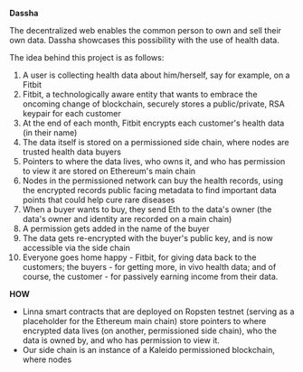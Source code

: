 **Dassha**

The decentralized web enables the common person to own and sell their own data. Dassha showcases this possibility with the use of health data.

The idea behind this project is as follows:
1. A user is collecting health data about him/herself, say for example, on a Fitbit
2. Fitbit, a technologically aware entity that wants to embrace the oncoming change of blockchain, securely stores a public/private, RSA keypair for each customer
3. At the end of each month, Fitbit encrypts each customer's health data (in their name)
4. The data itself is stored on a permissioned side chain, where nodes are trusted health data buyers
5. Pointers to where the data lives, who owns it, and who has permission to view it are stored on Ethereum's main chain
6. Nodes in the permissioned network can buy the health records, using the encrypted records public facing metadata to find important data points that could help cure rare diseases
7. When a buyer wants to buy, they send Eth to the data's owner (the data's owner and identity are recorded on a main chain)
8. A permission gets added in the name of the buyer
9. The data gets re-encrypted with the buyer's public key, and is now accessible via the side chain
10. Everyone goes home happy - Fitbit, for giving data back to the customers; the buyers - for getting more, in vivo health data; and of course, the customer - for passively earning income from their data.

**HOW**

- Linna smart contracts that are deployed on Ropsten testnet (serving as a placeholder for the Ethereum main chain) store pointers to where encrypted data lives (on another, permissioned side chain), who the data is owned by, and who has permission to view it.
- Our side chain is an instance of a Kaleido permissioned blockchain, where nodes 
